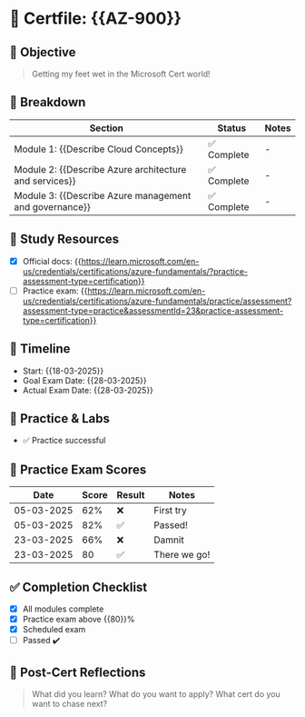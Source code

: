 # 🧠 Certfile: {{AZ-900}}

## 🎯 Objective
> Getting my feet wet in the Microsoft Cert world!

## 🧱 Breakdown
| Section                                                | Status     | Notes |
| ------------------------------------------------------ | ---------- | ----- |
| Module 1: {{Describe Cloud Concepts}}                  | ✅ Complete | -     |
| Module 2: {{Describe Azure architecture and services}} | ✅ Complete | -     |
| Module 3: {{Describe Azure management and governance}} | ✅ Complete | -     |

## 🧠 Study Resources
- [x] Official docs: {{https://learn.microsoft.com/en-us/credentials/certifications/azure-fundamentals/?practice-assessment-type=certification}}
- [ ] Practice exam: {{https://learn.microsoft.com/en-us/credentials/certifications/azure-fundamentals/practice/assessment?assessment-type=practice&assessmentId=23&practice-assessment-type=certification}}

## 📅 Timeline
- Start: {{18-03-2025}}
- Goal Exam Date: {{28-03-2025}}
- Actual Exam Date: {{28-03-2025}}

## 💾 Practice & Labs
- ✅ Practice successful

## 🧪 Practice Exam Scores
| Date       | Score | Result | Notes        |
| ---------- | ----- | ------ | ------------ |
| 05-03-2025 | 62%   | ❌      | First try    |
| 05-03-2025 | 82%   | ✅      | Passed!      |
| 23-03-2025 | 66%   | ❌      | Damnit       |
| 23-03-2025 | 80    | ✅      | There we go! |

## ✅ Completion Checklist
- [x] All modules complete
- [x] Practice exam above {{80}}%
- [x] Scheduled exam
- [ ] Passed ✔️

## 🧬 Post-Cert Reflections
> What did you learn? What do you want to apply?
> What cert do you want to chase next?
